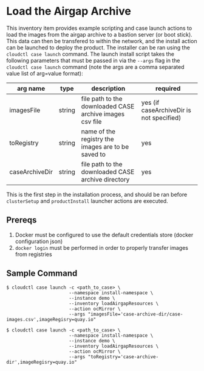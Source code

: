# Load the Airgap Archive

This inventory item provides example scripting and case launch actions to load the images from the airgap archive to a bastion server (or boot stick).  This data can then be transfered to within the network, and the install action can be launched to deploy the product.  The installer can be ran using the `cloudctl case launch` command.  The launch install script takes the following parameters that must be passed in via the `--args` flag in the `cloudctl case launch` command (note the args are a comma separated value list of arg=value format):

| arg name | type | description | required |
|----------|------|-------------|----------|
| imagesFile | string | file path to the downloaded CASE archive images csv file  | yes (if caseArchiveDir is not specified) |
| toRegistry | string | name of the registry the images are to be saved to | yes |
| caseArchiveDir | string | file path to the downloaded CASE archive directory | yes |

This is the first step in the installation process, and should be ran before `clusterSetup` and `productInstall` launcher actions are executed.

## Prereqs

1. Docker must be configured to use the default credentials store (docker configuration json)
1. `docker login` must be performed in order to properly transfer images from registries

## Sample Command

```raw
$ cloudctl case launch -c <path_to_case> \
                       --namespace install-namespace \
                       --instance demo \
                       --inventory loadAirgapResources \
                       --action ocMirror \
                       --args "imagesFile='case-archive-dir/case-images.csv',imageRegisry=quay.io"
```

```raw
$ cloudctl case launch -c <path_to_case> \
                       --namespace install-namespace \
                       --instance demo \
                       --inventory loadAirgapResources \
                       --action ocMirror \
                       --args "toRegistry='case-archive-dir',imageRegisry=quay.io"
```